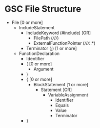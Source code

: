 # GSC File Structure

- File
    [0 or more]
    - IncludeStatement
        - IncludeKeyword (#include)
          [OR]
            - FilePath (*/*/*/*)
            - ExternalFunctionPointer (*/*/*/*::*)
        - Terminator (;)
    [1 or more]
    - FunctionDeclaration
        - Identifier
        - (
          [0 or more]
            - Argument
        - )
        - {
          [0 or more]
            - BlockStatement
              [1 or more]
              - Statement
                [OR]
                  - VariableAssignment
                    - Identifier
                    - Equals
                    - Value
                    - Terminator
        - }

